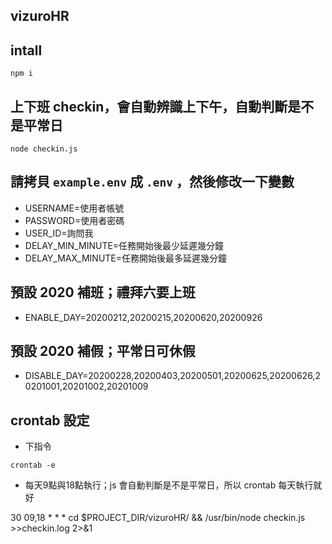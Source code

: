 ## vizuroHR

## intall

`npm i`

## 上下班 checkin，會自動辨識上下午，自動判斷是不是平常日

`node checkin.js`


## 請拷貝 `example.env` 成 `.env` ，然後修改一下變數
- USERNAME=使用者帳號
- PASSWORD=使用者密碼
- USER_ID=詢問我
- DELAY_MIN_MINUTE=任務開始後最少延遲幾分鐘
- DELAY_MAX_MINUTE=任務開始後最多延遲幾分鐘

## 預設 2020 補班；禮拜六要上班
- ENABLE_DAY=20200212,20200215,20200620,20200926

## 預設 2020 補假；平常日可休假
- DISABLE_DAY=20200228,20200403,20200501,20200625,20200626,20201001,20201002,20201009


## crontab 設定

 - 下指令
 
 `crontab -e`
 
 - 每天9點與18點執行；js 會自動判斷是不是平常日，所以 crontab 每天執行就好

30 09,18 * * * cd $PROJECT_DIR/vizuroHR/ && /usr/bin/node checkin.js >>checkin.log 2>&1 
